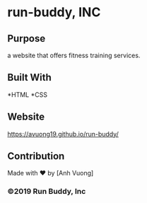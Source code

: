 # run-buddy, INC
## Purpose
a website that offers fitness training services.
## Built With
*HTML
*CSS
## Website
https://avuong19.github.io/run-buddy/
## Contribution 

Made with ❤️ by [Anh Vuong]
### ©️2019 Run Buddy, Inc 
